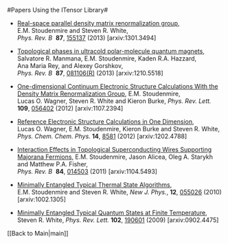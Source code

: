 #Papers Using the ITensor Library#

* [Real-space parallel density matrix renormalization group](http://link.aps.org/doi/10.1103/PhysRevB.87.155137), <br/>E.M.&nbsp;Stoudenmire and Steven&nbsp;R.&nbsp;White, </br> <i>Phys. Rev. B</i>&nbsp; <b>87</b>, [155137](http://link.aps.org/doi/10.1103/PhysRevB.87.155137) (2013) [arxiv:1301.3494]

* [Topological phases in ultracold polar-molecule quantum magnets](http://link.aps.org/doi/10.1103/PhysRevB.87.081106), Salvatore&nbsp;R.&nbsp;Manmana, E.M.&nbsp;Stoudenmire, Kaden&nbsp;R.A.&nbsp;Hazzard, Ana&nbsp;Maria&nbsp;Rey, and Alexey&nbsp;Gorshkov, </br> <i>Phys. Rev. B</i>&nbsp; <b>87</b>, [081106(R)](http://link.aps.org/doi/10.1103/PhysRevB.87.081106) (2013) [arxiv:1210.5518]


* [One-dimensional Continuum Electronic Structure Calculations With the Density Matrix Renormalization Group](http://arxiv.org/abs/1107.2394), E.M.&nbsp;Stoudenmire, Lucas&nbsp;O.&nbsp;Wagner, Steven&nbsp;R.&nbsp;White and Kieron&nbsp;Burke, <i>Phys. Rev. Lett.</i> <b>109</b>, [056402](http://link.aps.org/doi/10.1103/PhysRevLett.109.056402) (2012) [arxiv:1107.2394]

* [Reference Electronic Structure Calculations in One Dimension](http://dx.doi.org/10.1039/C2CP24118H), Lucas&nbsp;O.&nbsp;Wagner, E.M.&nbsp;Stoudenmire, Kieron&nbsp;Burke and Steven&nbsp;R.&nbsp;White, <i>Phys. Chem. Chem. Phys.</i> <b>14</b>, [8581](http://dx.doi.org/10.1039/C2CP24118H) (2012) [arxiv:1202.4788]


* [Interaction Effects in Topological Superconducting Wires Supporting Majorana Fermions](http://link.aps.org/doi/10.1103/PhysRevB.84.014503),  E.M.&nbsp;Stoudenmire, Jason&nbsp;Alicea, Oleg&nbsp;A.&nbsp;Starykh and Matthew&nbsp;P.A.&nbsp;Fisher, </br> <i>Phys. Rev. B</i>&nbsp; <b>84</b>, [014503](http://link.aps.org/doi/10.1103/PhysRevB.84.014503) (2011) [arxiv:1104.5493]


* [Minimally Entangled Typical Thermal State Algorithms](http://dx.doi.org/10.1088/1367-2630/12/5/055026), E.M.&nbsp;Stoudenmire and Steven&nbsp;R.&nbsp;White, <i>New J. Phys.</i>, <b>12</b>, [055026](http://dx.doi.org/10.1088/1367-2630/12/5/055026) (2010) [arxiv:1002.1305]


* [Minimally Entangled Typical Quantum States at Finite Temperature](http://link.aps.org/doi/10.1103/PhysRevLett.102.190601), Steven&nbsp;R.&nbsp;White, <i>Phys. Rev. Lett.</i> <b>102</b>, [190601](http://link.aps.org/doi/10.1103/PhysRevLett.102.190601) (2009) [arxiv:0902.4475]


[[Back to Main|main]]
